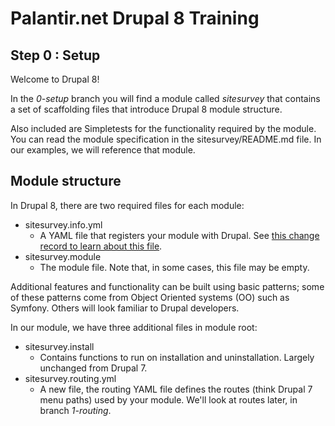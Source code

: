 # Palantir.net Drupal 8 Training

## Step 0 : Setup

Welcome to Drupal 8!

In the _0-setup_ branch you will find a module called *sitesurvey* that contains a set of scaffolding files that introduce Drupal 8 module structure.

Also included are Simpletests for the functionality required by the module. You can read the module specification in the sitesurvey/README.md file. In our examples, we will reference that module.

## Module structure

In Drupal 8, there are two required files for each module:
* sitesurvey.info.yml
  * A YAML file that registers your module with Drupal. See [this change record to learn about this file](https://drupal.org/node/1935708).
* sitesurvey.module
  * The module file. Note that, in some cases, this file may be empty.

Additional features and functionality can be built using basic patterns; some of these patterns come from Object Oriented systems (OO) such as Symfony. Others will look familiar to Drupal developers.

In our module, we have three additional files in module root:
* sitesurvey.install
  * Contains functions to run on installation and uninstallation. Largely unchanged from Drupal 7.
* sitesurvey.routing.yml
  * A new file, the routing YAML file defines the routes (think Drupal 7 menu paths) used by your module. We'll look at routes later, in branch _1-routing_.
